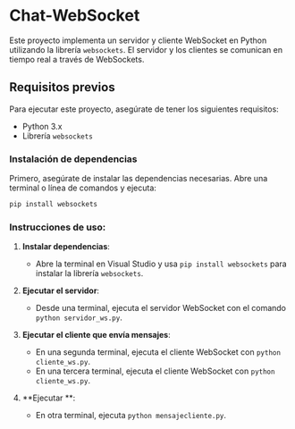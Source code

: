 # Chat-WebSocket

Este proyecto implementa un servidor y cliente WebSocket en Python utilizando la librería `websockets`. El servidor y los clientes se comunican en tiempo real a través de WebSockets.

## Requisitos previos

Para ejecutar este proyecto, asegúrate de tener los siguientes requisitos:

- Python 3.x
- Librería `websockets`

### Instalación de dependencias

Primero, asegúrate de instalar las dependencias necesarias. Abre una terminal o línea de comandos y ejecuta:

```bash
pip install websockets
```
### Instrucciones de uso:

1. **Instalar dependencias**: 
    - Abre la terminal en Visual Studio y usa `pip install websockets` para instalar la librería `websockets`.
  
2. **Ejecutar el servidor**:
    - Desde una terminal, ejecuta el servidor WebSocket con el comando `python servidor_ws.py`.

3. **Ejecutar el cliente que envía mensajes**:
    - En una segunda terminal, ejecuta el cliente WebSocket con `python cliente_ws.py`.
    - En una tercera terminal, ejecuta el cliente WebSocket con `python cliente_ws.py`.

4. **Ejecutar **:
    - En otra terminal, ejecuta `python mensajecliente.py`.
    
